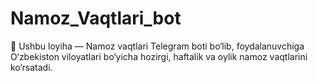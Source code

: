 # Namoz_Vaqtlari_bot
🕋 Ushbu loyiha — Namoz vaqtlari Telegram boti bo‘lib, foydalanuvchiga O‘zbekiston viloyatlari bo‘yicha hozirgi, haftalik va oylik namoz vaqtlarini ko‘rsatadi.
